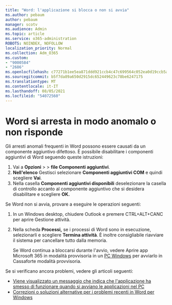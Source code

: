 ```yaml
---
title: "Word: l'applicazione si blocca o non si avvia"
ms.author: pebaum
author: pebaum
manager: scotv
ms.audience: Admin
ms.topic: article
ms.service: o365-administration
ROBOTS: NOINDEX, NOFOLLOW
localization_priority: Normal
ms.collection: Adm_O365
ms.custom:
- "9000584"
- "2686"
ms.openlocfilehash: c77271b1ee5ea871ddd921ccb4c47c699564c052ea0d19ccb5aabec2cfb5edc3
ms.sourcegitcommit: b5f7da89a650d2915dc652449623c78be6247175
ms.translationtype: MT
ms.contentlocale: it-IT
ms.lasthandoff: 08/05/2021
ms.locfileid: "54072560"
---
```

# <a name="word-crashes-or-doesnt-respond"></a>Word si arresta in modo anomalo o non risponde

Gli arresti anomali frequenti in Word possono essere causati da un componente aggiuntivo difettoso. È possibile disabilitare i componenti aggiuntivi di Word seguendo queste istruzioni:

1. Vai a **Opzioni**  >    >  **file Componenti aggiuntivi**.
2. **Nell'elenco** Gestisci selezionare **Componenti aggiuntivi COM** e quindi scegliere **Vai**.
3. Nella casella **Componenti aggiuntivi disponibili** deselezionare la casella di controllo accanto al componente aggiuntivo che si desidera disabilitare e scegliere **OK.**

Se Word non si avvia, provare a eseguire le operazioni seguenti:

1.   In un Windows desktop, chiudere Outlook e premere CTRL+ALT+CANC per aprire Gestione attività. 
2. Nella scheda **Processi,** se i processi di Word sono in esecuzione, selezionarli e scegliere **Termina attività**. È inoltre consigliabile riavviare il sistema per cancellare tutto dalla memoria.

    Se Word continua a bloccarsi durante l'avvio, vedere Aprire app Microsoft 365 in modalità provvisoria in un [PC Windows](https://support.office.com/article/Open-Office-apps-in-safe-mode-on-a-Windows-PC-dedf944a-5f4b-4afb-a453-528af4f7ac72) per avviarlo in Cassaforte modalità provvisoria.

Se si verificano ancora problemi, vedere gli articoli seguenti: 
- [Viene visualizzato un messaggio che indica che l'applicazione ha smesso di funzionare quando si avviano le applicazioni nel PC](https://support.office.com/article/52bd7985-4e99-4a35-84c8-2d9b8301a2fa)
- [Correzioni o soluzioni alternative per i problemi recenti in Word per Windows](https://support.office.com/article/bf6bf17c-2807-4871-83ce-e337ae8f0b86)